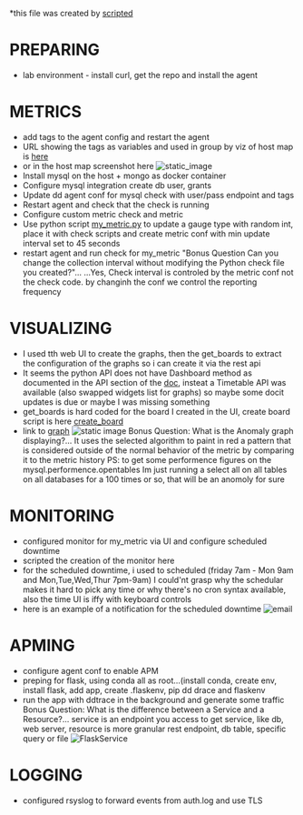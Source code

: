 *this file was created by [scripted](https://github.com/edennuriel/hiring-engineers/blob/master/scripted.sh)
# PREPARING
 - lab environment - install curl, get the repo and install the agent
# METRICS
 - add tags to the agent config and restart the agent
 - URL showing the tags as variables and used in group by viz of host map is [here](https://p.datadoghq.com/sb/q6rr0gs671wrdhi2-f115cbc602039fff6de4388bd9161064)
 - or in the host map screenshot here
![static_image](https://github.com/edennuriel/hiring-engineers/blob/master/screenshots/tags-added.png)
 - Install mysql on the host + mongo as docker container
 - Configure mysql integration create db user, grants
 - Update dd agent conf for mysql check with user/pass endpoint and tags
 - Restart agent and check that the check is running
 - Configure custom metric check and metric
 - Use python script [my_metric.py](https://github.com/edennuriel/hiring-engineers/blob/master/my_metric.py) to update a gauge type with random int, place it with check scripts and create metric conf with min update interval set to 45 seconds
 - restart agent and run check for my_metric
"Bonus Question Can you change the collection interval without modifying the Python check file you created?"...
...Yes, Check interval is controled by the metric conf not the check code. by changinh the conf we control the reporting frequency
# VISUALIZING
 - I used tth web UI to create the graphs, then the get_boards to extract the configuration of the graphs so i can create it via the rest api
 - It seems the python API does not have Dashboard method as documented in the API section of the [doc](https://docs.datadoghq.com/api/?lang=python#create-a-dashboard), insteat a Timetable API was available (also swapped widgets list for graphs) so maybe some docit updates is due or maybe I was missing something
 - get_boards is hard coded for the board I created in the UI, create board script is here [create_board](https://github.com/edennuriel/hiring-engineers/blob/master/create_board.py)
 - link to [graph](https://app.datadoghq.com/graph/embed?token=a23c56f6c31444f2a2e1815f71756bddce8a2fff60474752c69f8b91d4ddf096)
![static image](https://github.com/edennuriel/hiring-engineers/blob/master/screenshots/dashboard.png) 
Bonus Question: What is the Anomaly graph displaying?... It uses the selected algorithm to paint in red a pattern that is considered outside of the normal behavior of the metric by comparing it to the metric history
PS:  to get some performence figures on the mysql.performence.opentables Im just running a select all on all tables on all databases for a 100 times or so, that will be an anomoly for sure
# MONITORING
 - configured monitor for my_metric via UI and configure scheduled downtime
 - scripted the creation of the monitor here 
 - for the scheduled downtime, i used to scheduled (friday 7am - Mon 9am and Mon,Tue,Wed,Thur 7pm-9am) I could'nt grasp why the schedular makes it hard to pick any time or why there's no cron syntax available, also the time UI is iffy with keyboard controls
 - here is an example of a notification for the scheduled downtime
![email](https://github.com/edennuriel/hiring-engineers/blob/master/screenshots/downtime-email.png)
# APMING
 - configure agent conf to enable APM
 - preping for flask, using conda all as root...(install conda, create env, install flask, add app, create .flaskenv, pip dd drace and flaskenv
 - run the app with ddtrace in the background and generate some traffic
Bonus Question: What is the difference between a Service and a Resource?... service is an endpoint you access to get service, like db, web server, resource is more granular rest endpoint, db table, specific query or file
![FlaskService](https://github.com/edennuriel/hiring-engineers/blob/master/screenshots/flask.png)
# LOGGING
 - configured rsyslog to forward events from auth.log and use TLS
